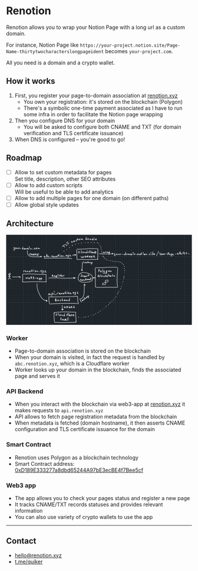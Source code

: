 # Renotion

Renotion allows you to wrap your Notion Page with a long url as a custom domain.

For instance, Notion Page like `https://your-project.notion.site/Page-Name-thirtytwocharacterslongpageident`
becomes `your-project.com`.

All you need is a domain and a crypto wallet.

## How it works
1. First, you register your page-to-domain association at [renotion.xyz](https://renotion.xyz/)
    - You own your registration: it's stored on the blockchain (Polygon)
    - There's a symbolic one-time payment associated as I have to run some infra in order to facilitate the Notion page wrapping
2. Then you configure DNS for your domain
    - You will be asked to configure both CNAME and TXT (for domain verification and TLS certificate issuance)
3. When DNS is configured – you're good to go!

## Roadmap

- [ ] Allow to set custom metadata for pages  
  Set title, description, other SEO attributes
- [ ] Allow to add custom scripts  
  Will be useful to be able to add analytics
- [ ] Allow to add multiple pages for one domain (on different paths)
- [ ] Allow global style updates

## Architecture
![](https://raw.githubusercontent.com/renotion-xyz/.github/main/profile/assets/schema.jpg)

### Worker
- Page-to-domain association is stored on the blockchain
- When your domain is visited, in fact the request is handled by `abc.renotion.xyz`, which is a Cloudflare worker
- Worker looks up your domain in the blockchain, finds the associated page and serves it

### API Backend
- When you interact with the blockchain via web3-app at [renotion.xyz](https://renotion.xyz) it makes requests to `api.renotion.xyz`
- API allows to fetch page registration metadata from the blockchain
- When metadata is fetched (domain hostname), it then asserts CNAME configuration and TLS certificate issuance for the domain

### Smart Contract
- Renotion uses Polygon as a blockchain technology
- Smart Contract address: [0xD189E333277a8dbd65244A97bE3ecBE4f7Bee5cf](https://polygonscan.com/address/0xD189E333277a8dbd65244A97bE3ecBE4f7Bee5cf)

### Web3 app
- The app allows you to check your pages status and register a new page
- It tracks CNAME/TXT records statuses and provides relevant information
- You can also use variety of crypto wallets to use the app

---
## Contact

- [hello@renotion.xyz](mailto:hello@renotion.xyz)
- [t.me/quiker](https://t.me/quiker)
